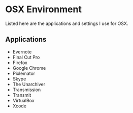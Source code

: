 # OSX Environment

Listed here are the applications and settings I use for OSX.

## Applications

- Evernote
- Final Cut Pro
- Firefox
- Google Chrome
- Pixlemator
- Skype
- The Unarchiver
- Transmission
- Transmit
- VirtualBox
- Xcode
